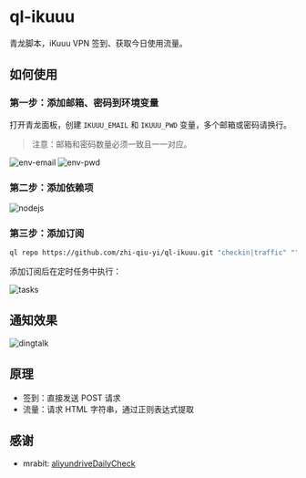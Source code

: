 # ql-ikuuu

青龙脚本，iKuuu VPN 签到、获取今日使用流量。

## 如何使用

### 第一步：添加邮箱、密码到环境变量

打开青龙面板，创建 `IKUUU_EMAIL` 和 `IKUUU_PWD` 变量，多个邮箱或密码请换行。

> 注意：邮箱和密码数量必须一致且一一对应。

<img alt="env-email" src="./screenshots/env-email.png" />  

<img alt="env-pwd" src="./screenshots/env-pwd.png" />  

### 第二步：添加依赖项

<img alt="nodejs" src="./screenshots/nodejs.png" />  

### 第三步：添加订阅

```sh
ql repo https://github.com/zhi-qiu-yi/ql-ikuuu.git "checkin|traffic" "" "qlApi|utils"
```

添加订阅后在定时任务中执行：

<img alt="tasks" src="./screenshots/tasks.png" />  

## 通知效果

<img alt="dingtalk" src="./screenshots/dingtalk.jpg" />  


## 原理

- 签到：直接发送 POST 请求
- 流量：请求 HTML 字符串，通过正则表达式提取

## 感谢

- mrabit: [aliyundriveDailyCheck](https://github.com/mrabit/aliyundriveDailyCheck)
